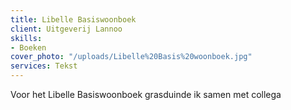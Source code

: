 ```yaml
---
title: Libelle Basiswoonboek
client: Uitgeverij Lannoo
skills:
- Boeken
cover_photo: "/uploads/Libelle%20Basis%20woonboek.jpg"
services: Tekst
---
```


Voor het Libelle Basiswoonboek grasduinde ik samen met collega